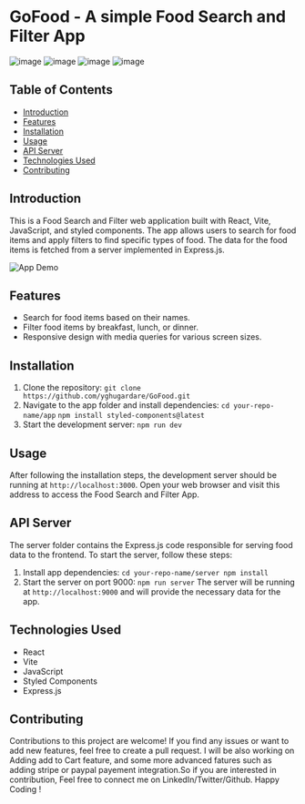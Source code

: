 # GoFood -  A simple Food Search and Filter App

![image](https://github.com/yghugardare/GoFood/assets/117991996/0551c9a5-4a03-4994-a729-14386ea4446a)
![image](https://github.com/yghugardare/GoFood/assets/117991996/dfdf2710-c087-4395-a6c4-e536e9238cbd)
![image](https://github.com/yghugardare/GoFood/assets/117991996/c33dcfac-1709-4e86-b55e-70c665b2f253)
![image](https://github.com/yghugardare/GoFood/assets/117991996/85ac3bb5-98fd-4e51-b670-b0142cefccd8)

## Table of Contents
- [Introduction](#introduction)
- [Features](#features)
- [Installation](#installation)
- [Usage](#usage)
- [API Server](#api-server)
- [Technologies Used](#technologies-used)
- [Contributing](#contributing)
  

## Introduction
This is a Food Search and Filter web application built with React, Vite, JavaScript, and styled components. The app allows users to search for food items and apply filters to find specific types of food. The data for the food items is fetched from a server implemented in Express.js.

![App Demo](demo.gif)

## Features
- Search for food items based on their names.
- Filter food items by breakfast, lunch, or dinner.
- Responsive design with media queries for various screen sizes.

## Installation
1. Clone the repository: `git clone https://github.com/yghugardare/GoFood.git`
2. Navigate to the app folder and install dependencies:  `cd your-repo-name/app`
`npm install styled-components@latest`
3. Start the development server:  `npm run dev`
## Usage
After following the installation steps, the development server should be running at `http://localhost:3000`. Open your web browser and visit this address to access the Food Search and Filter App.

## API Server
The server folder contains the Express.js code responsible for serving food data to the frontend. To start the server, follow these steps:

1. Install app dependencies:
`cd your-repo-name/server
npm install `
2. Start the server on port 9000:  `npm run server`
The server will be running at `http://localhost:9000` and will provide the necessary data for the app.

## Technologies Used
- React
- Vite
- JavaScript
- Styled Components
- Express.js

## Contributing
Contributions to this project are welcome! If you find any issues or want to add new features, feel free to create a pull request.
I will be also working on Adding add to Cart feature, and some more advanced fatures such as adding stripe or paypal payement integration.So if you are interested in contribution, Feel free to connect me on LinkedIn/Twitter/Github.
Happy Coding !




